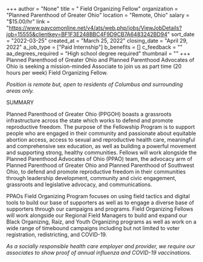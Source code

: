 +++
author = "None"
title = " Field Organizing Fellow"
organization = "Planned Parenthood of Greater Ohio"
location = "Remote, Ohio"
salary = "$15.00/hr"
link = "https://www.paycomonline.net/v4/ats/web.php/jobs/ViewJobDetails?job=15555&clientkey=BF1F3E248BBC4F9D9CB7A6483242BD94"
sort_date = "2022-03-25"
created_at = "March 25, 2022"
closing_date = "April 29, 2022"
a_job_type = ["Paid Internship"]
b_benefits = []
c_feedback = ""
aa_degrees_required = "High school degree required"
thumbnail = ""
+++
Planned Parenthood of Greater Ohio and Planned Parenthood Advocates of Ohio is seeking a mission-minded Associate to join us as part time (20 hours per week) Field Organizing Fellow.

*Position is remote but, open to residents of Columbus and surrounding areas only.*

SUMMARY

Planned Parenthood of Greater Ohio (PPGOH) boasts a grassroots infrastructure across the state which works to defend and promote reproductive freedom. The purpose of the Fellowship Program is to support people who are engaged in their community and passionate about equitable abortion access, access to sexual and reproductive health care, meaningful and comprehensive sex education, as well as building a powerful movement and supporting strong, healthy communities. Fellows will work alongside the Planned Parenthood Advocates of Ohio (PPAO) team, the advocacy arm of Planned Parenthood of Greater Ohio and Planned Parenthood of Southwest Ohio, to defend and promote reproductive freedom in their communities through leadership development, community and civic engagement, grassroots and legislative advocacy, and communications.

PPAOs Field Organizing Program focuses on using field tactics and digital tools to build our base of supporters as well as to engage a diverse base of supporters through our campaigns and programs. Field Organizing Fellows will work alongside our Regional Field Managers to build and expand our Black Organizing, Raíz, and Youth Organizing programs as well as work on a wide range of timebound campaigns including but not limited to voter registration, redistricting, and COVID-19.

*As a socially responsible health care employer and provider, we require our associates to show proof of annual influenza and COVID-19 vaccinations.*